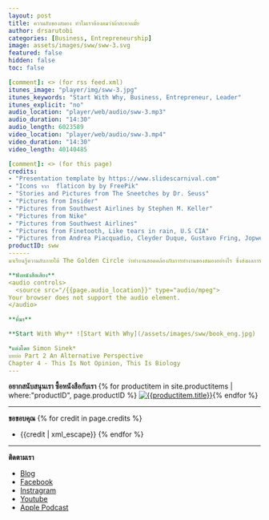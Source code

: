 ```yaml
---
layout: post
title: ความลับของสมอง ทำไมเราต้องดมว่าผ้าสะอาดมั้ย 
author: drsarutobi
categories: [Business, Entrepreneurship]
image: assets/images/sww/sww-3.svg
featured: false
hidden: false
toc: false

[comment]: <> (for rss feed.xml)
itunes_image: "player/img/sww-3.jpg"
itunes_keywords: "Start With Why, Business, Entrepreneur, Leader"
itunes_explicit: "no"
audio_location: "player/web/audio/sww-3.mp3"
audio_duration: "14:30"
audio_length: 6023589 
video_location: "player/web/audio/sww-3.mp4"
video_duration: "14:30"
video_length: 40140485

[comment]: <> (for this page)
credits:
- "Presentation template by https://www.slidescarnival.com"
- "Icons จาก  flaticon by by FreePik"
- "Stories and Pictures from The Sneetches by Dr. Seuss"
- "Pictures from Insider"
- "Pictures from Southwest Airlines by Stephen M. Keller"
- "Pictures from Nike"
- "Pictures from Southwest Airlines"
- "Pictures from Finetooth, Like tears in rain, U.S CIA"
- "Pictures from Andrea Piacquadio, Cleyder Duque, Gustavo Fring, Jopwell, Julia M Cameron, Julian Paolo Dayag, Polina Tankilevitch, Oleg Magni"
productID: sww
------
มาเรียนรู้ความลับภายใต้ The Golden Circle ว่าทำงานสอดคล้องกับการทำงานของสมองอย่างไร ซึ่งส่งผลการสื่อสารหากเราสื่อสารได้ถูกวิธี จะช่วยให้ลูกค้าตัดสินใจซื้อสินค้าเราได้อย่างมั่นใจมากยิ่งขึ้น และไม่นำสินค้าเราไปเปรียบเทียบกับสินค้าคู่แข่ง

**ฟังหนังสือเสียง**
<audio controls>
  <source src="/{{page.audio_location}}" type="audio/mpeg">
Your browser does not support the audio element.
</audio>

**ที่มา**

**Start With Why** ![Start With Why](/assets/images/sww/book_eng.jpg)

*แต่งโดย Simon Sinek*
บทย่อ Part 2 An Alternative Perspective
Chapter 4 - This Is Not Opinion, This Is Biology
---
```

**อยากสนับสนุนเรา ซื้อหนังสือกับเรา**
{% for productitem in site.productitems | where:"productID", page.productID %}
[![{{productitem.title}}](/{{productitem.image_path}})]({{productitem.link}}){% endfor %}

---
**ขอขอบคุณ**
{% for credit in page.credits %}
- {{credit | xml_escape}}
{% endfor %}

---
**ติดตามเรา**
- [Blog]({{site.url}})
- [Facebook](https://www.facebook.com/{{site.facebook}})
- [Instragram](https://www.instagram.com/{{site.instragram}})
- [Youtube](https://www.youtube.com/channel/{{site.youtube}})
- [Apple Podcast](https://podcasts.apple.com/th/podcast/{{site.apple_podcast}})